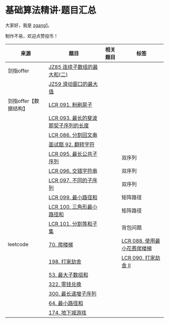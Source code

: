 # 基础算法精讲·题目汇总

大家好，我是 [zgang1](http://101.43.135.248/)。

制作不易，欢迎点赞投币！

|来源|题目|相关题目|标签|
|---|---|---|---|
|剑指offer|[JZ85 连续子数组的最大和(二)](https://www.nowcoder.com/practice/11662ff51a714bbd8de809a89c481e21?tpId=265&rp=1&ru=%2Fexam%2Foj%2Fta&qru=%2Fexam%2Foj%2Fta&sourceUrl=%2Fexam%2Foj%2Fta%253FtpId%3D13&difficulty=&judgeStatus=&tags=&title=%E8%BF%9E%E7%BB%AD%E5%AD%90%E6%95%B0%E7%BB%84%E7%9A%84%E6%9C%80%E5%A4%A7%E5%92%8C&gioEnter=menu)|
||[JZ59 滑动窗口的最大值](https://www.nowcoder.com/practice/1624bc35a45c42c0bc17d17fa0cba788?tpId=265&rp=1&ru=%2Fexam%2Foj%2Fta&qru=%2Fexam%2Foj%2Fta&sourceUrl=%2Fexam%2Foj%2Fta%253FtpId%3D13&difficulty=&judgeStatus=&tags=&title=%E6%BB%91%E5%8A%A8%E7%AA%97%E5%8F%A3&gioEnter=menu)|
|剑指offer【数据结构】|[LCR 091. 粉刷房子](https://leetcode.cn/problems/JEj789/description/)|
||[LCR 093. 最长的斐波那契子序列的长度](https://leetcode.cn/problems/Q91FMA/description/)|
||[LCR 086. 分割回文串](https://leetcode.cn/problems/M99OJA/description/)|
||[面试题 92. 翻转字符]()|
||[LCR 095. 最长公共子序列](https://leetcode.cn/problems/qJnOS7/description/)||双序列|
||[LCR 096. 交错字符串](https://leetcode.cn/problems/IY6buf/description/)||双序列|
||[LCR 097. 不同的子序列](https://leetcode.cn/problems/21dk04/description/)||双序列|
||[LCR 099. 最小路径和](https://leetcode.cn/problems/0i0mDW/description/)||矩阵路径|
||[LCR 100. 三角形最小路径和](https://leetcode.cn/problems/IlPe0q/description/)||矩阵路径|
||[LCR 101. 分割等和子集](https://leetcode.cn/problems/NUPfPr/description/)||背包问题|
|leetcode|[70. 爬楼梯](https://leetcode.cn/problems/climbing-stairs/description/)||[LCR 088. 使用最小花费爬楼梯](https://leetcode.cn/problems/GzCJIP/description/)|
||[198. 打家劫舍](https://leetcode.cn/problems/house-robber/description/)||[LCR 090. 打家劫舍 II](https://leetcode.cn/problems/PzWKhm/description/)|
||[53. 最大子数组和](https://leetcode.cn/problems/maximum-subarray/description/)|
||[322. 零钱兑换](https://leetcode.cn/problems/coin-change/description/)|
||[300. 最长递增子序列](https://leetcode.cn/problems/longest-increasing-subsequence/description/)|
||[64. 最小路径和](https://leetcode.cn/problems/minimum-path-sum/description/)|
||[174. 地下城游戏](https://leetcode.cn/problems/dungeon-game/)|